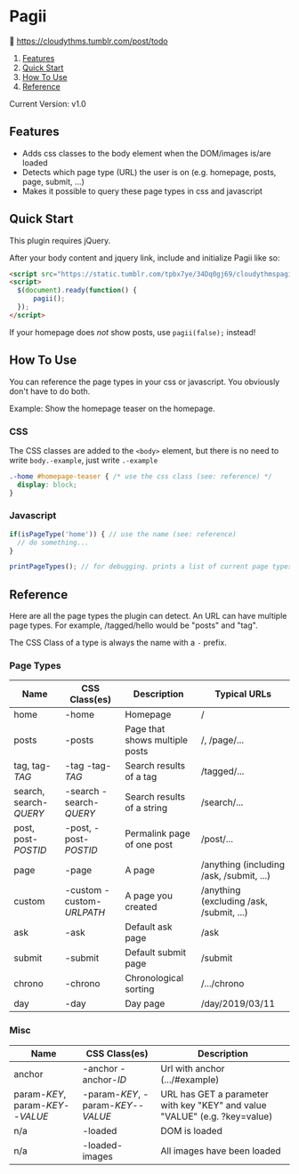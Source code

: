 # Pagii

:robot: https://cloudythms.tumblr.com/post/todo

1. [Features](#features)
1. [Quick Start](#quick-start)
1. [How To Use](#how-to-use)
1. [Reference](#reference)

Current Version: v1.0

## Features

- Adds css classes to the body element when the DOM/images is/are loaded
- Detects which page type (URL) the user is on (e.g. homepage, posts, page, submit, ...)
- Makes it possible to query these page types in css and javascript

## Quick Start

This plugin requires jQuery.

After your body content and jquery link, include and initialize Pagii like so: 

```html
<script src="https://static.tumblr.com/tpbx7ye/34Dq0gj69/cloudythmspagiiv1.js"></script>
<script>
  $(document).ready(function() {
      pagii();
  });
</script>
```

If your homepage does *not* show posts, use `pagii(false);` instead!

## How To Use

You can reference the page types in your css or javascript. You obviously don't have to do both.

Example: Show the homepage teaser on the homepage.

### CSS

The CSS classes are added to the `<body>` element, but there is no need to write `body.-example`, just write `.-example`

```css
.-home #homepage-teaser { /* use the css class (see: reference) */
  display: block;
}
```

### Javascript

```javascript
if(isPageType('home')) { // use the name (see: reference)
  // do something...
}

printPageTypes(); // for debugging. prints a list of current page types to the console.
```

## Reference

Here are all the page types the plugin can detect. An URL can have multiple page types. For example, /tagged/hello would be "posts" and "tag".

The CSS Class of a type is always the name with a `-` prefix.

### Page Types

Name | CSS Class(es) | Description | Typical URLs
---- | ------------- | ----------- | ------------
home | -home | Homepage | /
posts | -posts | Page that shows multiple posts | /, /page/...
tag, tag-*TAG* | -tag -tag-*TAG* | Search results of a tag | /tagged/...
search, search-*QUERY* | -search -search-*QUERY* | Search results of a string | /search/...
post, post-*POSTID* | -post, -post-*POSTID* | Permalink page of one post | /post/...
page | -page | A page | /anything (including /ask, /submit, ...)
custom | -custom -custom-*URLPATH* | A page you created | /anything (excluding /ask, /submit, ...)
ask | -ask | Default ask page | /ask
submit | -submit | Default submit page | /submit
chrono | -chrono | Chronological sorting | /.../chrono
day | -day | Day page | /day/2019/03/11


### Misc

Name | CSS Class(es) | Description
---- | ------------- | -----------
anchor | -anchor -anchor-*ID* | Url with anchor (.../#example)
param-*KEY*, param-*KEY*--*VALUE* | -param-*KEY*, -param-*KEY*--*VALUE* | URL has GET a parameter with key "KEY" and value "VALUE" (e.g. ?key=value)
n/a | -loaded | DOM is loaded
n/a | -loaded-images | All images have been loaded
